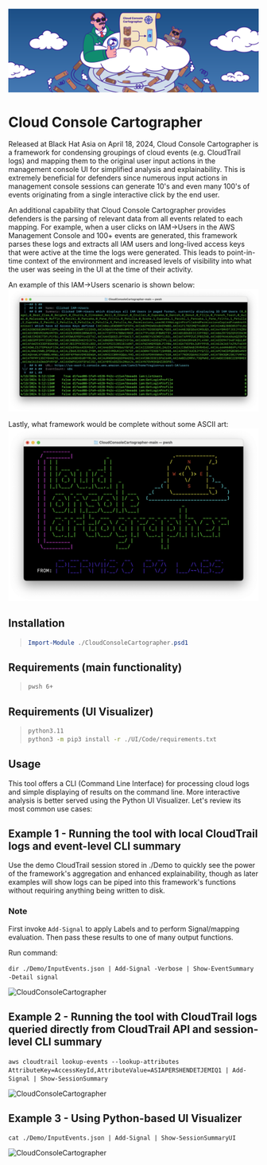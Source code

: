 ![CloudConsoleCartographer](https://github.com/Permiso-io-tools/CloudConsoleCartographer/blob/main/Images/Cloud-Console-Cartographer.svg "Cloud Console Cartographer Logo")

# Cloud Console Cartographer

Released at Black Hat Asia on April 18, 2024, Cloud Console Cartographer is a framework for condensing groupings of cloud events (e.g. CloudTrail logs) and mapping them to the original user input actions in the management console UI for simplified analysis and explainability. This is extremely beneficial for defenders since numerous input actions in management console sessions can generate 10's and even many 100's of events originating from a single interactive click by the end user.

An additional capability that Cloud Console Cartographer provides defenders is the parsing of relevant data from all events related to each mapping. For example, when a user clicks on IAM->Users in the AWS Management Console and 100+ events are generated, this framework parses these logs and extracts all IAM users and long-lived access keys that were active at the time the logs were generated. This leads to point-in-time context of the environment and increased levels of visibility into what the user was seeing in the UI at the time of their activity.

An example of this IAM->Users scenario is shown below:
![CloudConsoleCartographer](https://github.com/Permiso-io-tools/CloudConsoleCartographer/blob/main/Images/IAM_Users_Screenshot.png "IAM Users Screenshot")

Lastly, what framework would be complete without some ASCII art:
![CloudConsoleCartographer](https://github.com/Permiso-io-tools/CloudConsoleCartographer/blob/main/Images/CLI_ASCII_Art.png "Cloud Console Cartographer ASCII Art")

## Installation

>```PowerShell
>Import-Module ./CloudConsoleCartographer.psd1
>```

## Requirements (main functionality)

>```bash
>pwsh 6+
>```

## Requirements (UI Visualizer)

>```bash
>python3.11
>python3 -m pip3 install -r ./UI/Code/requirements.txt
>```

## Usage

This tool offers a CLI (Command Line Interface) for processing cloud logs and simple displaying of results on the command line. More interactive analysis is better served using the Python UI Visualizer. Let's review its most common use cases:

## Example 1 - Running the tool with local CloudTrail logs and event-level CLI summary

Use the demo CloudTrail session stored in ./Demo to quickly see the power of the framework's aggregation and enhanced explainability, though as later examples will show logs can be piped into this framework's functions without requiring anything being written to disk.

### Note

First invoke `Add-Signal` to apply Labels and to perform Signal/mapping evaluation. Then pass these results to one of many output functions.

Run command:

```dir ./Demo/InputEvents.json | Add-Signal -Verbose | Show-EventSummary -Detail signal```

![CloudConsoleCartographer](https://github.com/Permiso-io-tools/CloudConsoleCartographer/blob/main/Images/Show-EventSummary_Screenshot.png "Show-EventSummary Screenshot")

## Example 2 - Running the tool with CloudTrail logs queried directly from CloudTrail API and session-level CLI summary

```aws cloudtrail lookup-events --lookup-attributes AttributeKey=AccessKeyId,AttributeValue=ASIAPERSHENDETJEMIQ1 | Add-Signal | Show-SessionSummary```

![CloudConsoleCartographer](https://github.com/Permiso-io-tools/CloudConsoleCartographer/blob/main/Images/Show-SessionSummary_Screenshot.png "Show-EventSummary Screenshot")

## Example 3 - Using Python-based UI Visualizer

```cat ./Demo/InputEvents.json | Add-Signal | Show-SessionSummaryUI```

![CloudConsoleCartographer](https://github.com/Permiso-io-tools/CloudConsoleCartographer/blob/main/Images/Show-SessionSummaryUI_Screenshot.png "Show-SessionSummaryUI Screenshot")

